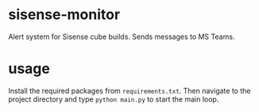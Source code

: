 # sisense-monitor
Alert system for Sisense cube builds. Sends messages to MS Teams.

# usage

Install the required packages from `requirements.txt`. Then navigate to the project directory and type `python main.py` to start the main loop.
